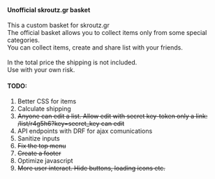 <h4>Unofficial skroutz.gr basket</h4>
This a custom basket for skroutz.gr
<br>
The official basket allows you to collect items only from some special categories.<br> 
You can collect items, create and share list with your friends.<br>
<br>
In the total price the shipping is not included.
<br>
Use with your own risk.


<h4>TODO:</h4>
<ol>
	<li>Better CSS for items</li>
	<li>Calculate shipping</li>
	<li>
		<strike>Anyone can edit a list. Allow edit with secret key-token only a link: /list/r4g5h6?key=secret_key can edit</strike>
	</li>
	<li>API endpoints with DRF for ajax comunications</li>
	<li>Sanitize inputs</li>
	<li><strike>Fix the top menu</strike></li>
	<li><strike>Create a footer</strike></li>
	<li>Optimize javascript</li>
	<li><strike>More user interact. Hide buttons, loading icons etc.</strike></li>
</ol>